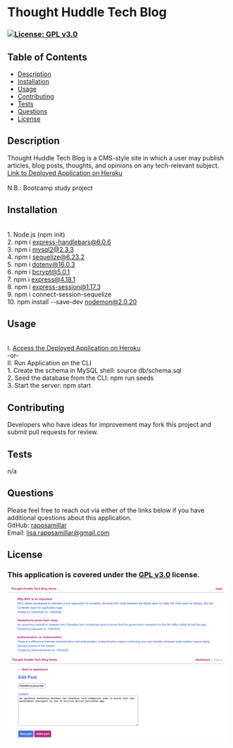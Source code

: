 # Thought Huddle Tech Blog

  ### [![License: GPL v3.0](https://img.shields.io/badge/License-GPLv3-blue.svg)](https://www.gnu.org/licenses/gpl-3.0) 

  ## Table of Contents
  - [Description](#description)
  - [Installation](#installation)
  - [Usage](#usage)
  - [Contributing](#contributing)
  - [Tests](#tests)
  - [Questions](#questions)
  - [License](#license)

  ## Description 
  Thought Huddle Tech Blog is a CMS-style site in which a user may publish articles, blog posts, thoughts, and opinions on any tech-relevant subject.<br>
  <a href="https://serene-refuge-16852.herokuapp.com/">Link to Deployed Application on Heroku</a><br><br>
  N.B.: Bootcamp study project
  
  ## Installation 
  <br>1. Node.js (npm init)<br>2. npm i express-handlebars@6.0.6<br>3. npm i mysql2@2.3.3<br>4. npm i sequelize@6.23.2<br>5. npm i dotenv@16.0.3<br>6. npm i bcrypt@5.0.1<br>7. npm i express@4.18.1<br>8. npm i express-session@1.17.3<br>9. npm i connect-session-sequelize<br>10. npm install --save-dev nodemon@2.0.20
  
  ## Usage
  <br>I. <a href="https://serene-refuge-16852.herokuapp.com/">Access the Deployed Application on Heroku</a><br>-or-<br>
  II. Run Application on the CLI
  <br>1. Create the schema in MySQL shell: source db/schema.sql<br>2. Seed the database from the CLI: npm run seeds<br>3. Start the server: npm start<br>
  

  ## Contributing 
  Developers who have ideas for improvement may fork this project and submit pull requests for review.

  ## Tests
  n/a

  ## Questions 
  Please feel free to reach out via either of the links below if you have additional questions about this application.</br>
  GitHub: <a href="https://github.com/raposamillar/">raposamillar</a></br>
  Email: lisa.raposamillar@gmail.com

  ## License
  ### This application is covered under the [GPL v3.0](https://choosealicense.com/licenses/gpl-3.0/) license.

  <img src="./public/images/thtb-screenshot-1.png" width="500" /><br>
  <img src="./public/images/thtn-screenshot-2.png" width="500" />
  
  